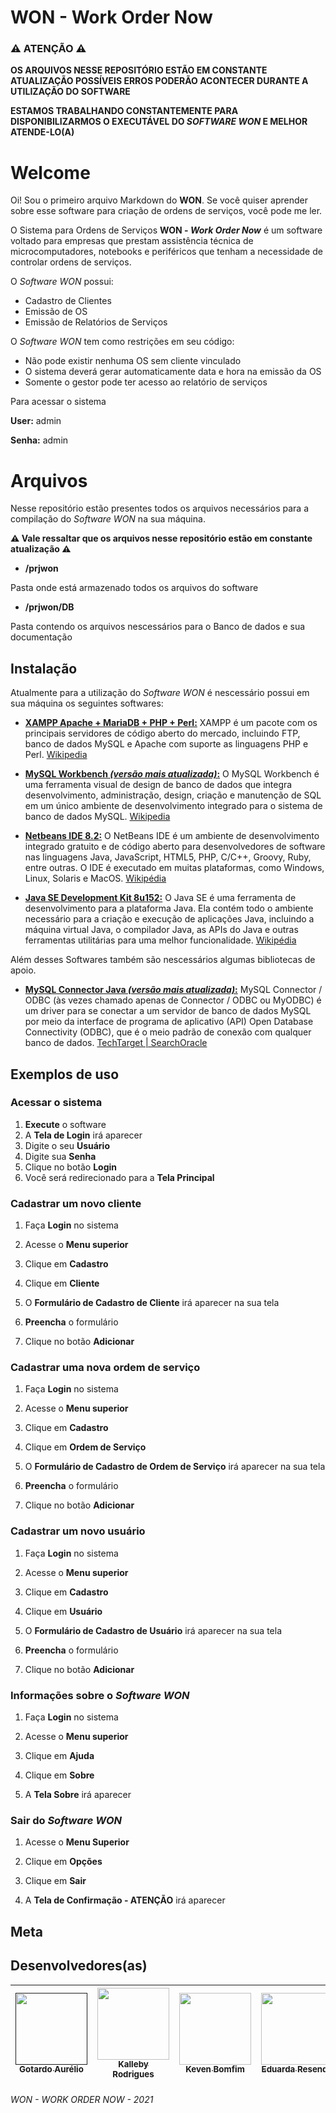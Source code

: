 # WON - Work Order Now
### ⚠ ATENÇÃO ⚠
**OS ARQUIVOS NESSE REPOSITÓRIO ESTÃO EM CONSTANTE ATUALIZAÇÃO POSSÍVEIS ERROS PODERÃO ACONTECER DURANTE A UTILIZAÇÃO DO SOFTWARE**

**ESTAMOS TRABALHANDO CONSTANTEMENTE PARA DISPONIBILIZARMOS O EXECUTÁVEL DO _SOFTWARE WON_ E MELHOR ATENDE-LO(A)**

# Welcome

Oi! Sou o primeiro arquivo Markdown do **WON**. Se você quiser aprender sobre esse software para criação de ordens de serviços, você pode me ler. 

O Sistema para Ordens de Serviços **WON - _Work Order Now_** é um software voltado para empresas que prestam assistência técnica de microcomputadores, notebooks e periféricos que tenham a necessidade de controlar ordens de serviços.

O _Software WON_ possui: 

* Cadastro de Clientes
* Emissão de OS
* Emissão de Relatórios de Serviços

O _Software WON_ tem como restrições em seu código:

* Não pode existir nenhuma OS sem cliente vinculado
* O sistema deverá gerar automaticamente data e hora na emissão da OS
* Somente o gestor pode ter acesso ao relatório de serviços

Para acessar o sistema

**User:** admin

**Senha:** admin

# Arquivos
Nesse repositório estão presentes todos os arquivos necessários para a compilação do _Software WON_ na sua máquina. 

**⚠ Vale ressaltar que os arquivos nesse repositório estão em constante atualização ⚠**

* **/prjwon**

Pasta onde está armazenado todos os arquivos do software

* **/prjwon/DB**

Pasta contendo os arquivos nescessários para o Banco de dados e sua documentação

## Instalação

Atualmente para a utilização do _Software WON_ é nescessário possui em sua máquina os seguintes softwares:

* **[XAMPP Apache + MariaDB + PHP + Perl:](https://www.apachefriends.org/pt_br/index.html)** XAMPP é um pacote com os principais servidores de código aberto do mercado, incluindo FTP, banco de dados MySQL e Apache com suporte as linguagens PHP e Perl. [Wikipedia](https://pt.wikipedia.org/wiki/XAMPP)

* **[MySQL Workbench _(versão mais atualizada)_:](https://dev.mysql.com/downloads/workbench/)** O MySQL Workbench é uma ferramenta visual de design de banco de dados que integra desenvolvimento, administração, design, criação e manutenção de SQL em um único ambiente de desenvolvimento integrado para o sistema de banco de dados MySQL. [Wikipedia](https://en.wikipedia.org/wiki/MySQL_Workbench)

* **[Netbeans IDE 8.2:](https://www.oracle.com/technetwork/java/javase/downloads/jdk-netbeans-jsp-3413139-esa.html)** O NetBeans IDE é um ambiente de desenvolvimento integrado gratuito e de código aberto para desenvolvedores de software nas linguagens Java, JavaScript, HTML5, PHP, C/C++, Groovy, Ruby, entre outras. O IDE é executado em muitas plataformas, como Windows, Linux, Solaris e MacOS. [Wikipédia](https://pt.wikipedia.org/wiki/NetBeans)

* **[Java SE Development Kit 8u152:](https://www.oracle.com/br/java/technologies/javase/javase8-archive-downloads.html)** O Java SE é uma ferramenta de desenvolvimento para a plataforma Java. Ela contém todo o ambiente necessário para a criação e execução de aplicações Java, incluindo a máquina virtual Java, o compilador Java, as APIs do Java e outras ferramentas utilitárias para uma melhor funcionalidade. [Wikipédia](https://pt.wikipedia.org/wiki/Java_Platform,_Standard_Edition)

Além desses Softwares também são nescessários algumas bibliotecas de apoio.

* **[MySQL Connector Java _(versão mais atualizada)_:]()** MySQL Connector / ODBC (às vezes chamado apenas de Connector / ODBC ou MyODBC) é um driver para se conectar a um servidor de banco de dados MySQL por meio da interface de programa de aplicativo (API) Open Database Connectivity (ODBC), que é o meio padrão de conexão com qualquer banco de dados. [TechTarget | SearchOracle](https://searchoracle.techtarget.com/definition/MySQL-Connector-ODBC-Connector-ODBC-or-MyODBC) 

## Exemplos de uso

<!-- Nessa versão do projeto é necessário possuir todos os Softwares de Apoio acima instalados em sua máquina.
Logo após instalados todos os softwares é nescessário criar o banco de dados em sua máquina para isso iremos utilizar o **MySQL WorkBench** e o arquivo **banco.sql** que se encontra na pasta **/prjwon/BD**.

Para conectar ao banco basta adicionar o driver **MySQL Connector J** ao projeto. -->

### Acessar o sistema

1. **Execute** o software
2. A **Tela de Login** irá aparecer
3. Digite o seu **Usuário**
4. Digite sua **Senha**
5. Clique no botão **Login**
6. Você será redirecionado para a **Tela Principal**

### Cadastrar um novo cliente

1. Faça **Login** no sistema
<!-- Tentar Inserir uma imagem -->
2. Acesse o **Menu superior**
<!-- Tentar Inserir uma imagem -->
3. Clique em **Cadastro**
<!-- Tentar Inserir uma imagem -->
4. Clique em **Cliente**
<!-- Tentar Inserir uma imagem -->
5. O **Formulário de Cadastro de Cliente** irá aparecer na sua tela
<!-- Tentar Inserir uma imagem -->
6. **Preencha** o formulário
<!-- Tentar Inserir uma imagem -->
7. Clique no botão **Adicionar**
<!-- Tentar Inserir uma imagem -->

### Cadastrar uma nova ordem de serviço

1. Faça **Login** no sistema
<!-- Tentar Inserir uma imagem -->
2. Acesse o **Menu superior**
<!-- Tentar Inserir uma imagem -->
3. Clique em **Cadastro**
<!-- Tentar Inserir uma imagem -->
4. Clique em **Ordem de Serviço**
<!-- Tentar Inserir uma imagem -->
5. O **Formulário de Cadastro de Ordem de Serviço** irá aparecer na sua tela
<!-- Tentar Inserir uma imagem -->
6. **Preencha** o formulário
<!-- Tentar Inserir uma imagem -->
7. Clique no botão **Adicionar**
<!-- Tentar Inserir uma imagem -->

### Cadastrar um novo usuário

1. Faça **Login** no sistema
<!-- Tentar Inserir uma imagem -->
2. Acesse o **Menu superior**
<!-- Tentar Inserir uma imagem -->
3. Clique em **Cadastro**
<!-- Tentar Inserir uma imagem -->
4. Clique em **Usuário**
<!-- Tentar Inserir uma imagem -->
5. O **Formulário de Cadastro de Usuário** irá aparecer na sua tela
<!-- Tentar Inserir uma imagem -->
6. **Preencha** o formulário
<!-- Tentar Inserir uma imagem -->
7. Clique no botão **Adicionar**
<!-- Tentar Inserir uma imagem -->

### Informações sobre o _Software WON_

1. Faça **Login** no sistema
<!-- Tentar Inserir uma imagem -->
2. Acesse o **Menu superior**
<!-- Tentar Inserir uma imagem -->
3. Clique em **Ajuda**
<!-- Tentar Inserir uma imagem -->
4. Clique em **Sobre**
<!-- Tentar Inserir uma imagem -->
5. A **Tela Sobre** irá aparecer
<!-- Tentar Inserir uma imagem -->


### Sair do _Software WON_

1. Acesse o **Menu Superior**
<!-- Tentar Inserir uma imagem -->
2. Clique em **Opções**
<!-- Tentar Inserir uma imagem -->
3. Clique em **Sair**
<!-- Tentar Inserir uma imagem -->
4. A **Tela de Confirmação - ATENÇÃO** irá aparecer
<!-- Tentar Inserir uma imagem -->

## Meta

## Desenvolvedores(as)

[<img src="" width=115 > <br> <sub> Gotardo Aurélio </sub>]() | [<img src="https://avatars.githubusercontent.com/u/80918685?v=4" width=115 > <br> <sub> Kalleby Rodrigues </sub>](https://github.com/Kalleby-Rodrigues) | [<img src="https://avatars.githubusercontent.com/u/72482960?v=4" width=115 > <br> <sub> Keven Bomfim </sub>](https://github.com/kevenbomfim/) | [<img src="https://avatars.githubusercontent.com/u/75273692?v=4" width=115 > <br> <sub> Eduarda Resende </sub>](https://github.com/eduardaresend) | [<img src="https://avatars.githubusercontent.com/u/81035219?v=4" width=115 > <br> <sub> Perla Oliveira </sub>](https://github.com/Perlapjlo)
:------: | :------: | :-------: | :-------: | :-------:

###### WON - WORK ORDER NOW - 2021